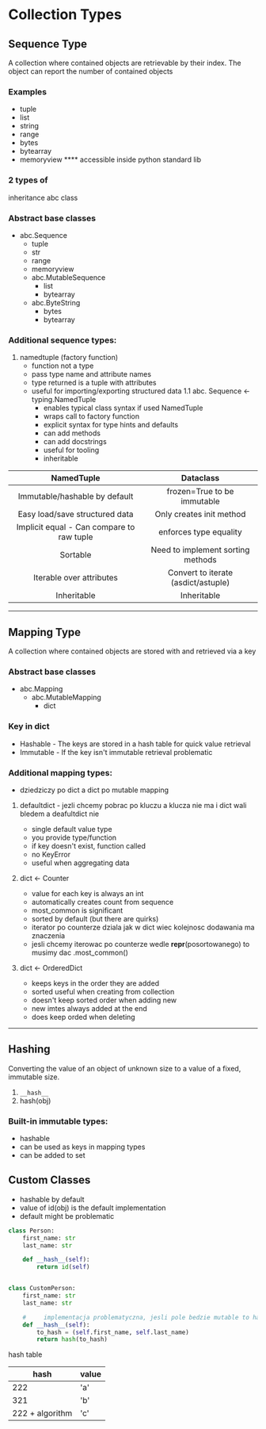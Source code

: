 # Collection Types

## Sequence Type

A collection where contained objects are retrievable by their index. The object can report the number of contained
objects

### Examples

- tuple
- list
- string
- range
- bytes
- bytearray
- memoryview
  **** accessible inside python standard lib

### 2 types of

inheritance abc class

### Abstract base classes

- abc.Sequence
    - tuple
    - str
    - range
    - memoryview
    - abc.MutableSequence
        - list
        - bytearray
    - abc.ByteString
        - bytes
        - bytearray

### Additional sequence types:

1. namedtuple (factory function)
    - function not a type
    - pass type name and attribute names
    - type returned is a tuple with attributes
    - useful for importing/exporting structured data 
        1.1 abc. Sequence <- typing.NamedTuple
        - enables typical class syntax if used NamedTuple
        - wraps call to factory function
        - explicit syntax for type hints and defaults
        - can add methods
        - can add docstrings
        - useful for tooling
        - inheritable

NamedTuple | Dataclass
:---:|:---:
Immutable/hashable by default | frozen=True to be immutable
Easy load/save structured data | Only creates init method
Implicit equal - Can compare to  raw tuple | enforces type equality
Sortable | Need to implement sorting methods
Iterable over attributes | Convert to iterate (asdict/astuple)
Inheritable| Inheritable

---

## Mapping Type

A collection where contained objects are stored with and retrieved via a key

### Abstract base classes

- abc.Mapping
    - abc.MutableMapping
        - dict

### Key in dict

- Hashable - The keys are stored in a hash table for quick value retrieval
- Immutable - If the key isn't immutable retrieval problematic

### Additional mapping types:

- dziedziczy po dict a dict po mutable mapping

1. defaultdict - jezli chcemy pobrac po kluczu a klucza nie ma i dict wali bledem a deafultdict nie
    - single default value type
    - you provide type/function
    - if key doesn't exist, function called
    - no KeyError
    - useful when aggregating data

2. dict <- Counter
    - value for each key is always an int
    - automatically creates count from sequence
    - most_common is significant
    - sorted by default (but there are quirks)
    - iterator po counterze dziala jak w dict wiec kolejnosc dodawania ma znaczenia
    - jesli chcemy iterowac po counterze wedle __repr__(posortowanego) to musimy dac .most_common()

3. dict <- OrderedDict
    - keeps keys in the order they are added
    - sorted useful when creating from collection
    - doesn't keep sorted order when adding new
    - new imtes always added at the end
    - does keep orded when deleting

---

## Hashing

Converting the value of an object of unknown size to a value of a fixed, immutable size.

1. `__hash__`
2. hash(obj)

### Built-in immutable types:

- hashable
- can be used as keys in mapping types
- can be added to set

## Custom Classes

- hashable by default
- value of id(obj) is the default implementation
- default might be problematic

```python
class Person:
    first_name: str
    last_name: str

    def __hash__(self):
        return id(self)


class CustomPerson:
    first_name: str
    last_name: str

    #     implementacja problematyczna, jesli pole bedzie mutable to hash funkcja sie wywali
    def __hash__(self):
        to_hash = (self.first_name, self.last_name)
        return hash(to_hash)
```

hash table

hash|value
---|---
222|'a'
321|'b'
222 + algorithm|'c'